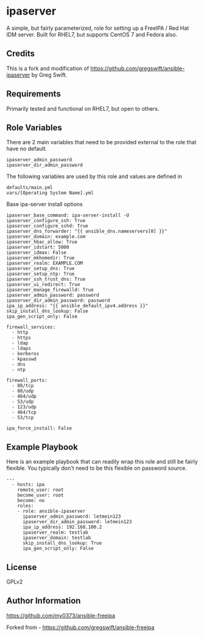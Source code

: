 ipaserver
=========

A simple, but fairly parameterized, role for setting up a FreeIPA / Red Hat IDM server. Built for RHEL7, but supports CentOS 7 and Fedora also.

Credits
-------
This is a fork and modification of 
https://github.com/gregswift/ansible-ipaserver by Greg Swift. 


Requirements
------------

Primarily tested and functional on RHEL7, but open to others.

Role Variables
--------------

There are 2 main variables that need to be provided external to the role that have no default. 

    ipaserver_admin_password
    ipaserver_dir_admin_password

The following variables are used by this role and values are defined in 
    
    defaults/main.yml
    vars/[Operating System Name].yml

Base ipa-server install options
    
    ipaserver_base_command: ipa-server-install -U
    ipaserver_configure_ssh: True
    ipaserver_configure_sshd: True
    ipaserver_dns_forwarder: "{{ ansible_dns.nameservers[0] }}"
    ipaserver_domain: example.com
    ipaserver_hbac_allow: True
    ipaserver_idstart: 5000
    ipaserver_idmax: False
    ipaserver_mkhomedir: True
    ipaserver_realm: EXAMPLE.COM
    ipaserver_setup_dns: True
    ipaserver_setup_ntp: True
    ipaserver_ssh_trust_dns: True
    ipaserver_ui_redirect: True
    ipaserver_manage_firewalld: True
    ipaserver_admin_password: password
    ipaserver_dir_admin_password: password
    ipa_ip_address: "{{ ansible_default_ipv4.address }}"
    skip_install_dns_lookup: False
    ipa_gen_script_only: False
    
    firewall_services:
      - http
      - https
      - ldap
      - ldaps
      - kerberos
      - kpasswd
      - dns
      - ntp
       
    firewall_ports:
      - 88/tcp
      - 88/udp
      - 464/udp
      - 53/udp
      - 123/udp
      - 464/tcp
      - 53/tcp

    ipa_force_install: False


Example Playbook
----------------

Here is an example playbook that can readily wrap this role and still be fairly flexible.  You typically don't need to be this flexible on password source.

    ---
      - hosts: ipa
        remote_user: root
        become_user: root
        become: no
        roles:
        - role: ansible-ipaserver
          ipaserver_admin_password: letmein123
          ipaserver_dir_admin_password: letmein123
          ipa_ip_address: 192.168.100.2
          ipaserver_realm: testlab
          ipaserver_domain: testlab
          skip_install_dns_lookup: True
          ipa_gen_script_only: False

License
-------

GPLv2

Author Information
------------------

https://github.com/my0373/ansible-freeipa

Forked from - 
https://github.com/gregswift/ansible-freeipa

